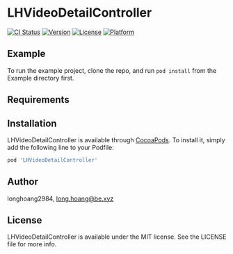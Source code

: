 # LHVideoDetailController

[![CI Status](https://img.shields.io/travis/longhoang2984/LHVideoDetailController.svg?style=flat)](https://travis-ci.org/longhoang2984/LHVideoDetailController)
[![Version](https://img.shields.io/cocoapods/v/LHVideoDetailController.svg?style=flat)](https://cocoapods.org/pods/LHVideoDetailController)
[![License](https://img.shields.io/cocoapods/l/LHVideoDetailController.svg?style=flat)](https://cocoapods.org/pods/LHVideoDetailController)
[![Platform](https://img.shields.io/cocoapods/p/LHVideoDetailController.svg?style=flat)](https://cocoapods.org/pods/LHVideoDetailController)

## Example

To run the example project, clone the repo, and run `pod install` from the Example directory first.

## Requirements

## Installation

LHVideoDetailController is available through [CocoaPods](https://cocoapods.org). To install
it, simply add the following line to your Podfile:

```ruby
pod 'LHVideoDetailController'
```

## Author

longhoang2984, long.hoang@be.xyz

## License

LHVideoDetailController is available under the MIT license. See the LICENSE file for more info.

